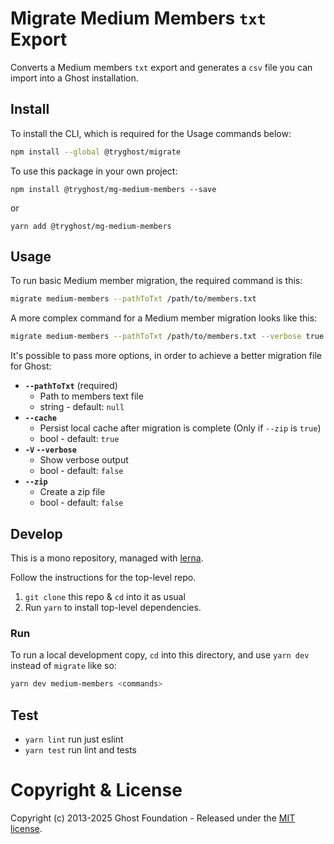 # Migrate Medium Members `txt` Export

Converts a Medium members `txt` export and generates a `csv` file you can import into a Ghost installation.


## Install

To install the CLI, which is required for the Usage commands below:

```sh
npm install --global @tryghost/migrate
```

To use this package in your own project:

`npm install @tryghost/mg-medium-members --save`

or

`yarn add @tryghost/mg-medium-members`


## Usage

To run basic Medium member migration, the required command is this:

```sh
migrate medium-members --pathToTxt /path/to/members.txt
```

A more complex command for a Medium member migration looks like this:

```sh
migrate medium-members --pathToTxt /path/to/members.txt --verbose true
```

It's possible to pass more options, in order to achieve a better migration file for Ghost:

- **`--pathToTxt`** (required)
    - Path to members text file
    - string - default: `null`
- **`--cache`** 
    - Persist local cache after migration is complete (Only if `--zip` is `true`)
    - bool - default: `true`
- **`-V` `--verbose`** 
    - Show verbose output
    - bool - default: `false`
- **`--zip`** 
    - Create a zip file
    - bool - default: `false`   


## Develop

This is a mono repository, managed with [lerna](https://lerna.js.org).

Follow the instructions for the top-level repo.
1. `git clone` this repo & `cd` into it as usual
2. Run `yarn` to install top-level dependencies.


### Run

To run a local development copy, `cd` into this directory, and use `yarn dev` instead of `migrate` like so:

```sh
yarn dev medium-members <commands>
```


## Test

- `yarn lint` run just eslint
- `yarn test` run lint and tests


# Copyright & License

Copyright (c) 2013-2025 Ghost Foundation - Released under the [MIT license](LICENSE).
